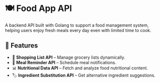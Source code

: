 # 🍽️ Food App API  

A backend API built with Golang to support a food management system, helping users enjoy fresh meals every day even with limited time to cook.  

## 🚀 Features  
- 🛒 **Shopping List API** – Manage grocery lists dynamically.  
- 🔔 **Meal Reminder API** – Schedule meal notifications.  
- 📊 **Nutritional Data API** – Fetch and analyze food nutritional content.  
- 🏷️ **Ingredient Substitution API** – Get alternative ingredient suggestions.  